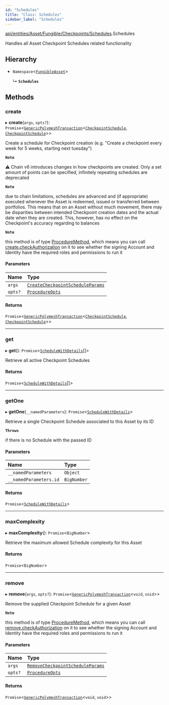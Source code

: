 ```yaml
---
id: "Schedules"
title: "Class: Schedules"
sidebar_label: "Schedules"
---
```


[api/entities/Asset/Fungible/Checkpoints/Schedules](../../../../../../../modules/API/Entities/Asset/Fungible/Checkpoints/Schedules/Schedules.md).Schedules

Handles all Asset Checkpoint Schedules related functionality

## Hierarchy

- `Namespace`<[`FungibleAsset`](../../FungibleAsset.md)\>

  ↳ **`Schedules`**

## Methods

### create

▸ **create**(`args`, `opts?`): `Promise`<[`GenericPolymeshTransaction`](../../../../../../../modules/Types/Types.md#genericpolymeshtransaction)<[`CheckpointSchedule`](../../../../CheckpointSchedule/CheckpointSchedule.md), [`CheckpointSchedule`](../../../../CheckpointSchedule/CheckpointSchedule.md)\>\>

Create a schedule for Checkpoint creation (e.g. "Create a checkpoint every week for 5 weeks, starting next tuesday")

**`Note`**

 ⚠️ Chain v6 introduces changes in how checkpoints are created. Only a set amount of points can be specified, infinitely repeating schedules are deprecated

**`Note`**

 due to chain limitations, schedules are advanced and (if appropriate) executed whenever the Asset is
  redeemed, issued or transferred between portfolios. This means that on an Asset without much movement, there may be disparities between intended Checkpoint creation dates
  and the actual date when they are created. This, however, has no effect on the Checkpoint's accuracy regarding to balances

**`Note`**

 this method is of type [ProcedureMethod](../../../../../../../interfaces/Types/ProcedureMethod/ProcedureMethod.md), which means you can call [create.checkAuthorization](../../../../../../../interfaces/Types/ProcedureMethod/ProcedureMethod.md#checkauthorization)
  on it to see whether the signing Account and Identity have the required roles and permissions to run it

#### Parameters

| Name | Type |
| :------ | :------ |
| `args` | [`CreateCheckpointScheduleParams`](../../../../../../../interfaces/API/Procedures/Types/CreateCheckpointScheduleParams/CreateCheckpointScheduleParams.md) |
| `opts?` | [`ProcedureOpts`](../../../../../../../interfaces/Types/ProcedureOpts/ProcedureOpts.md) |

#### Returns

`Promise`<[`GenericPolymeshTransaction`](../../../../../../../modules/Types/Types.md#genericpolymeshtransaction)<[`CheckpointSchedule`](../../../../CheckpointSchedule/CheckpointSchedule.md), [`CheckpointSchedule`](../../../../CheckpointSchedule/CheckpointSchedule.md)\>\>

___

### get

▸ **get**(): `Promise`<[`ScheduleWithDetails`](../../../../../../../interfaces/Types/ScheduleWithDetails/ScheduleWithDetails.md)[]\>

Retrieve all active Checkpoint Schedules

#### Returns

`Promise`<[`ScheduleWithDetails`](../../../../../../../interfaces/Types/ScheduleWithDetails/ScheduleWithDetails.md)[]\>

___

### getOne

▸ **getOne**(`__namedParameters`): `Promise`<[`ScheduleWithDetails`](../../../../../../../interfaces/Types/ScheduleWithDetails/ScheduleWithDetails.md)\>

Retrieve a single Checkpoint Schedule associated to this Asset by its ID

**`Throws`**

 if there is no Schedule with the passed ID

#### Parameters

| Name | Type |
| :------ | :------ |
| `__namedParameters` | `Object` |
| `__namedParameters.id` | `BigNumber` |

#### Returns

`Promise`<[`ScheduleWithDetails`](../../../../../../../interfaces/Types/ScheduleWithDetails/ScheduleWithDetails.md)\>

___

### maxComplexity

▸ **maxComplexity**(): `Promise`<`BigNumber`\>

Retrieve the maximum allowed Schedule complexity for this Asset

#### Returns

`Promise`<`BigNumber`\>

___

### remove

▸ **remove**(`args`, `opts?`): `Promise`<[`GenericPolymeshTransaction`](../../../../../../../modules/Types/Types.md#genericpolymeshtransaction)<`void`, `void`\>\>

Remove the supplied Checkpoint Schedule for a given Asset

**`Note`**

 this method is of type [ProcedureMethod](../../../../../../../interfaces/Types/ProcedureMethod/ProcedureMethod.md), which means you can call [remove.checkAuthorization](../../../../../../../interfaces/Types/ProcedureMethod/ProcedureMethod.md#checkauthorization)
  on it to see whether the signing Account and Identity have the required roles and permissions to run it

#### Parameters

| Name | Type |
| :------ | :------ |
| `args` | [`RemoveCheckpointScheduleParams`](../../../../../../../interfaces/API/Procedures/Types/RemoveCheckpointScheduleParams/RemoveCheckpointScheduleParams.md) |
| `opts?` | [`ProcedureOpts`](../../../../../../../interfaces/Types/ProcedureOpts/ProcedureOpts.md) |

#### Returns

`Promise`<[`GenericPolymeshTransaction`](../../../../../../../modules/Types/Types.md#genericpolymeshtransaction)<`void`, `void`\>\>
